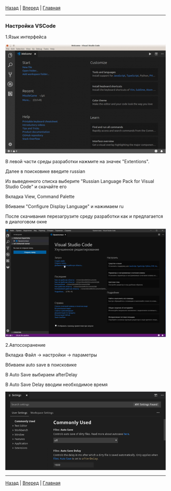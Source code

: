 [Назад](./Git_GitHub.md) | 
[Вперед](./gitignore.md) | 
[Главная](./readme.md)

---

### Настройка VSCode

1.Язык интерфейса

![Английский интерфейс](./assets/en_interface.png)

В левой части среды разработки нажмите на значек "Extentions".

Далее в поисковике введите russian

Из выведенного списка выберите "Russian Language Pack for Visual Studio Code" и скачайте его

Вкладка View, Command Palette

Вбиваем "Configure Display Language" и нажимаем ru

После скачивания перезагрузите среду разработки как и предлагается в диалоговом окне

![Русский интерфейс](./assets/ru_interface.png)

2.Автосохранение

Вкладка Файл -> настройки -> параметры

Вбиваем auto save в поисковике

В Auto Save выбираем afterDelay

В Auto Save Delay вводим необходимое время

![afterDelay](./assets/commonlyUsed.png)

---

[Назад](./Git_GitHub.md) | 
[Вперед](./gitignore.md) | 
[Главная](./readme.md)